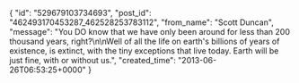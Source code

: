  {
   "id": "529679103734693",
   "post_id": "462493170453287_462528253783112",
   "from_name": "Scott Duncan",
   "message": "You DO know that we have only been around for less than 200 thousand years, right?\n\nWell of all the life on earth's billions of years of existence, is extinct, with the tiny exceptions that live today. Earth will be just fine, with or without us.",
   "created_time": "2013-06-26T06:53:25+0000"
 }
